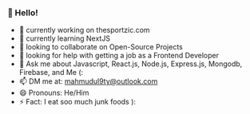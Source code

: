 ### 👋 Hello!

- 🔭 currently working on thesportzic.com
- 🌱 currently learning NextJS 
- 👯 looking to collaborate on Open-Source Projects
- 🤔 looking for help with getting a job as a Frontend Developer
- 💬 Ask me about Javascript, React.js, Node.js, Express.js, Mongodb, Firebase, and Me (:
- 📫 DM me at: mahmudul9ty@outlook.com
- 😄 Pronouns: He/Him
- ⚡ Fact: I eat soo much junk foods ):

